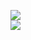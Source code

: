 [![](https://img.shields.io/badge/Made%20With-Github%20Spray-lightgrey.svg?style=for-the-badge&logo=github)](https://github.com/Annihil/github-spray#19546)  
[![](https://i.imgur.com/2DrTn0Z.gif)](https://github.com/Annihil/github-spray)